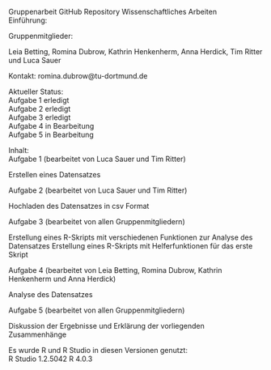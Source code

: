 Gruppenarbeit GitHub Repository Wissenschaftliches Arbeiten <br>
Einführung: 

Gruppenmitglieder:

Leia Betting, Romina Dubrow, Kathrin Henkenherm, Anna Herdick, Tim Ritter und Luca Sauer 

Kontakt: romina.dubrow\@tu-dortmund.de 

Aktueller Status: <br>
Aufgabe 1 erledigt <br>
Aufgabe 2 erledigt <br>
Aufgabe 3 erledigt <br>
Aufgabe 4 in Bearbeitung <br>
Aufgabe 5 in Bearbeitung 

Inhalt: <br>
Aufgabe 1 (bearbeitet von Luca Sauer und Tim Ritter) <br>

Erstellen eines Datensatzes 

Aufgabe 2 (bearbeitet von Luca Sauer und Tim Ritter) <br>

Hochladen des Datensatzes in csv Format

Aufgabe 3 (bearbeitet von allen Gruppenmitgliedern) <br>

Erstellung eines R-Skripts mit verschiedenen Funktionen zur Analyse des Datensatzes
Erstellung eines R-Skripts mit Helferfunktionen für das erste Skript

Aufgabe 4 (bearbeitet von Leia Betting, Romina Dubrow, Kathrin Henkenherm und Anna Herdick) <br>

Analyse des Datensatzes

Aufgabe 5 (bearbeitet von allen Gruppenmitgliedern) <br>

Diskussion der Ergebnisse und Erklärung der vorliegenden Zusammenhänge



Es wurde R und R Studio in diesen Versionen genutzt:  
 R Studio 1.2.5042 
 R 4.0.3
 
 
